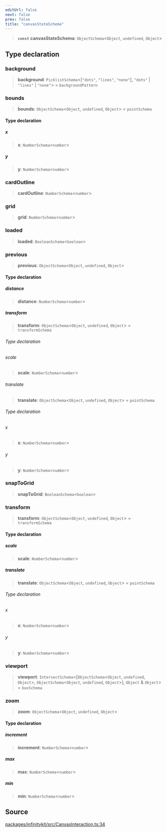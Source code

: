 ```yaml
---
editUrl: false
next: false
prev: false
title: "canvasStateSchema"
---
```


> **`const`** **canvasStateSchema**: `ObjectSchema`\<`Object`, `undefined`, `Object`\>

## Type declaration

### background

> **background**: `PicklistSchema`\<[`"dots"`, `"lines"`, `"none"`], `"dots"` \| `"lines"` \| `"none"`\> = `backgroundPattern`

### bounds

> **bounds**: `ObjectSchema`\<`Object`, `undefined`, `Object`\> = `pointSchema`

#### Type declaration

##### x

> **x**: `NumberSchema`\<`number`\>

##### y

> **y**: `NumberSchema`\<`number`\>

### cardOutline

> **cardOutline**: `NumberSchema`\<`number`\>

### grid

> **grid**: `NumberSchema`\<`number`\>

### loaded

> **loaded**: `BooleanSchema`\<`boolean`\>

### previous

> **previous**: `ObjectSchema`\<`Object`, `undefined`, `Object`\>

#### Type declaration

##### distance

> **distance**: `NumberSchema`\<`number`\>

##### transform

> **transform**: `ObjectSchema`\<`Object`, `undefined`, `Object`\> = `transformSchema`

###### Type declaration

###### scale

> **scale**: `NumberSchema`\<`number`\>

###### translate

> **translate**: `ObjectSchema`\<`Object`, `undefined`, `Object`\> = `pointSchema`

###### Type declaration

###### x

> **x**: `NumberSchema`\<`number`\>

###### y

> **y**: `NumberSchema`\<`number`\>

### snapToGrid

> **snapToGrid**: `BooleanSchema`\<`boolean`\>

### transform

> **transform**: `ObjectSchema`\<`Object`, `undefined`, `Object`\> = `transformSchema`

#### Type declaration

##### scale

> **scale**: `NumberSchema`\<`number`\>

##### translate

> **translate**: `ObjectSchema`\<`Object`, `undefined`, `Object`\> = `pointSchema`

###### Type declaration

###### x

> **x**: `NumberSchema`\<`number`\>

###### y

> **y**: `NumberSchema`\<`number`\>

### viewport

> **viewport**: `IntersectSchema`\<[`ObjectSchema`\<`Object`, `undefined`, `Object`\>, `ObjectSchema`\<`Object`, `undefined`, `Object`\>], `Object` & `Object`\> = `boxSchema`

### zoom

> **zoom**: `ObjectSchema`\<`Object`, `undefined`, `Object`\>

#### Type declaration

##### increment

> **increment**: `NumberSchema`\<`number`\>

##### max

> **max**: `NumberSchema`\<`number`\>

##### min

> **min**: `NumberSchema`\<`number`\>

## Source

[packages/infinitykit/src/CanvasInteraction.ts:34](https://github.com/nodenogg-in/alpha-p2p/blob/fd5f5c9/packages/infinitykit/src/CanvasInteraction.ts#L34)
